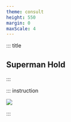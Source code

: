 ```yaml
---
theme: consult
height: 550
margin: 0
maxScale: 4
---
```

<!-- slide template="[[gym-ex]]" -->

::: title
## Superman Hold
:::

::: instruction

![](https://thumbs.gfycat.com/AdorableAdorableHarpseal-size_restricted.gif)

:::